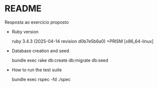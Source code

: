 # README

Resposta ao exercício proposto

* Ruby version

  ruby 3.4.3 (2025-04-14 revision d0b7e5b6a0) +PRISM [x86_64-linux]

* Database creation and seed

  bundle exec rake db:create db:migrate db:seed

* How to run the test suite

  bundle exec rspec -fd ./spec
